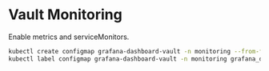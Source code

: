 # Vault Monitoring

Enable metrics and serviceMonitors.

```bash
kubectl create configmap grafana-dashboard-vault -n monitoring --from-file=grafana-vault.json
kubectl label configmap grafana-dashboard-vault -n monitoring grafana_dashboard="1"
```
